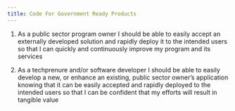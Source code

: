```yaml
---
title: Code For Government Ready Products
---
```


1. As a public sector program owner I should be able to easily accept an externally developed solution and rapidly deploy it to the intended users so that I can quickly and continuously improve my program and its services​

2. As a techprenure and/or software developer I should be able to easily develop a new, or enhance an existing, public sector owner’s application knowing that it can be easily accepted and rapidly deployed to the intended users so that I can be confident that my efforts will result in tangible value​

